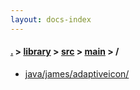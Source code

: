```yaml
---
layout: docs-index
---
```

#### [.](./../../../index) > [library](./../../index) > [src](./../index) > [main](./index) > **/**

- [java/james/adaptiveicon/](java/james/adaptiveicon/)
